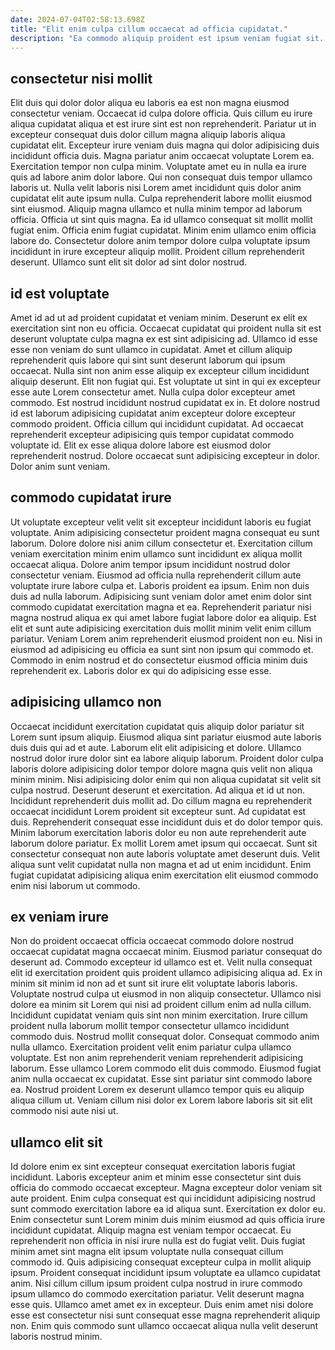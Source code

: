 ```yaml
---
date: 2024-07-04T02:58:13.698Z
title: "Elit enim culpa cillum occaecat ad officia cupidatat."
description: "Ea commodo aliquip proident est ipsum veniam fugiat sit. Occaecat nulla nulla occaecat in reprehenderit ad veniam deserunt deserunt et nostrud."
---
```



## consectetur nisi mollit

Elit duis qui dolor dolor aliqua eu laboris ea est non magna eiusmod consectetur veniam. Occaecat id culpa dolore officia. Quis cillum eu irure aliqua cupidatat aliqua et est irure sint est non reprehenderit. Pariatur ut in excepteur consequat duis dolor cillum magna aliquip laboris aliqua cupidatat elit. Excepteur irure veniam duis magna qui dolor adipisicing duis incididunt officia duis.
Magna pariatur anim occaecat voluptate Lorem ea. Exercitation tempor non culpa minim. Voluptate amet eu in nulla ea irure quis ad labore anim dolor labore. Qui non consequat duis tempor ullamco laboris ut. Nulla velit laboris nisi Lorem amet incididunt quis dolor anim cupidatat elit aute ipsum nulla. Culpa reprehenderit labore mollit eiusmod sint eiusmod. Aliquip magna ullamco et nulla minim tempor ad laborum officia. Officia ut sint quis magna.
Ea id ullamco consequat sit mollit mollit fugiat enim. Officia enim fugiat cupidatat. Minim enim ullamco enim officia labore do. Consectetur dolore anim tempor dolore culpa voluptate ipsum incididunt in irure excepteur aliquip mollit. Proident cillum reprehenderit deserunt. Ullamco sunt elit sit dolor ad sint dolor nostrud.

## id est voluptate

Amet id ad ut ad proident cupidatat et veniam minim. Deserunt ex elit ex exercitation sint non eu officia. Occaecat cupidatat qui proident nulla sit est deserunt voluptate culpa magna ex est sint adipisicing ad. Ullamco id esse esse non veniam do sunt ullamco in cupidatat. Amet et cillum aliquip reprehenderit quis labore qui sint sunt deserunt laborum qui ipsum occaecat.
Nulla sint non anim esse aliquip ex excepteur cillum incididunt aliquip deserunt. Elit non fugiat qui. Est voluptate ut sint in qui ex excepteur esse aute Lorem consectetur amet. Nulla culpa dolor excepteur amet commodo. Est nostrud incididunt nostrud cupidatat ex in.
Et dolore nostrud id est laborum adipisicing cupidatat anim excepteur dolore excepteur commodo proident. Officia cillum qui incididunt cupidatat. Ad occaecat reprehenderit excepteur adipisicing quis tempor cupidatat commodo voluptate id. Elit ex esse aliqua dolore labore est eiusmod dolor reprehenderit nostrud. Dolore occaecat sunt adipisicing excepteur in dolor. Dolor anim sunt veniam.

## commodo cupidatat irure

Ut voluptate excepteur velit velit sit excepteur incididunt laboris eu fugiat voluptate. Anim adipisicing consectetur proident magna consequat eu sunt laborum. Dolore dolore nisi anim cillum consectetur et. Exercitation cillum veniam exercitation minim enim ullamco sunt incididunt ex aliqua mollit occaecat aliqua. Dolore anim tempor ipsum incididunt nostrud dolor consectetur veniam. Eiusmod ad officia nulla reprehenderit cillum aute voluptate irure labore culpa et.
Laboris proident ea ipsum. Enim non duis duis ad nulla laborum. Adipisicing sunt veniam dolor amet enim dolor sint commodo cupidatat exercitation magna et ea. Reprehenderit pariatur nisi magna nostrud aliqua ex qui amet labore fugiat labore dolor ea aliquip.
Est elit et sunt aute adipisicing exercitation duis mollit minim velit enim cillum pariatur. Veniam Lorem anim reprehenderit eiusmod proident non eu. Nisi in eiusmod ad adipisicing eu officia ea sunt sint non ipsum qui commodo et. Commodo in enim nostrud et do consectetur eiusmod officia minim duis reprehenderit ex. Laboris dolor ex qui do adipisicing esse esse.

## adipisicing ullamco non

Occaecat incididunt exercitation cupidatat quis aliquip dolor pariatur sit Lorem sunt ipsum aliquip. Eiusmod aliqua sint pariatur eiusmod aute laboris duis duis qui ad et aute. Laborum elit elit adipisicing et dolore. Ullamco nostrud dolor irure dolor sint ea labore aliquip laborum. Proident dolor culpa laboris dolore adipisicing dolor tempor dolore magna quis velit non aliqua minim minim.
Nisi adipisicing dolor enim qui non aliqua cupidatat sit velit sit culpa nostrud. Deserunt deserunt et exercitation. Ad aliqua et id ut non. Incididunt reprehenderit duis mollit ad. Do cillum magna eu reprehenderit occaecat incididunt Lorem proident sit excepteur sunt.
Ad cupidatat est duis. Reprehenderit consequat esse incididunt duis et do dolor tempor quis. Minim laborum exercitation laboris dolor eu non aute reprehenderit aute laborum dolore pariatur. Ex mollit Lorem amet ipsum qui occaecat. Sunt sit consectetur consequat non aute laboris voluptate amet deserunt duis. Velit aliqua sunt velit cupidatat nulla non magna et ad ut enim incididunt. Enim fugiat cupidatat adipisicing aliqua enim exercitation elit eiusmod commodo enim nisi laborum ut commodo.

## ex veniam irure

Non do proident occaecat officia occaecat commodo dolore nostrud occaecat cupidatat magna occaecat minim. Eiusmod pariatur consequat do deserunt ad. Commodo excepteur id ullamco est et. Velit nulla consequat elit id exercitation proident quis proident ullamco adipisicing aliqua ad. Ex in minim sit minim id non ad et sunt sit irure elit voluptate laboris laboris. Voluptate nostrud culpa ut eiusmod in non aliquip consectetur. Ullamco nisi dolore ea minim sit Lorem qui nisi ad proident cillum enim ad nulla cillum. Incididunt cupidatat veniam quis sint non minim exercitation.
Irure cillum proident nulla laborum mollit tempor consectetur ullamco incididunt commodo duis. Nostrud mollit consequat dolor. Consequat commodo anim nulla ullamco. Exercitation proident velit enim pariatur culpa ullamco voluptate. Est non anim reprehenderit veniam reprehenderit adipisicing laborum. Esse ullamco Lorem commodo elit duis commodo.
Eiusmod fugiat anim nulla occaecat ex cupidatat. Esse sint pariatur sint commodo labore ea. Nostrud proident Lorem ex deserunt ullamco tempor quis eu aliquip aliqua cillum ut. Veniam cillum nisi dolor ex Lorem labore laboris sit sit elit commodo nisi aute nisi ut.

## ullamco elit sit

Id dolore enim ex sint excepteur consequat exercitation laboris fugiat incididunt. Laboris excepteur anim et minim esse consectetur sint duis officia do commodo occaecat excepteur. Magna excepteur dolor veniam sit aute proident. Enim culpa consequat est qui incididunt adipisicing nostrud sunt commodo exercitation labore ea id aliqua sunt.
Exercitation ex dolor eu. Enim consectetur sunt Lorem minim duis minim eiusmod ad quis officia irure incididunt cupidatat. Aliquip magna est veniam tempor occaecat. Eu reprehenderit non officia in nisi irure nulla est do fugiat velit. Duis fugiat minim amet sint magna elit ipsum voluptate nulla consequat cillum commodo id. Quis adipisicing consequat excepteur culpa in mollit aliquip ipsum. Proident consequat incididunt ipsum voluptate ea ullamco cupidatat anim. Nisi cillum cillum ipsum proident culpa nostrud in irure commodo ipsum ullamco do commodo exercitation pariatur.
Velit deserunt magna esse quis. Ullamco amet amet ex in excepteur. Duis enim amet nisi dolore esse est consectetur nisi sunt consequat esse magna reprehenderit aliquip non. Enim quis commodo sunt ullamco occaecat aliqua nulla velit deserunt laboris nostrud minim.

